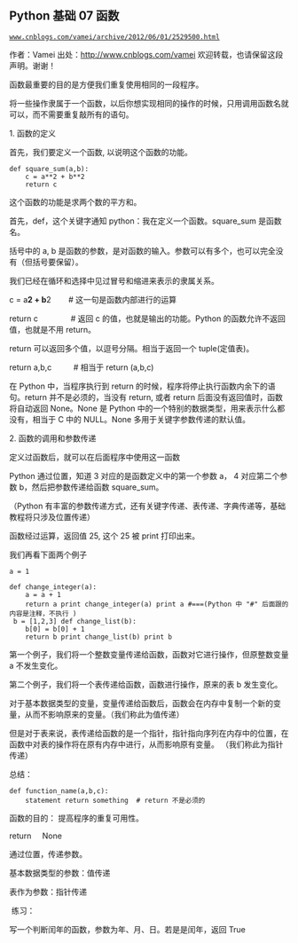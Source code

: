 ## Python 基础 07 函数

[`www.cnblogs.com/vamei/archive/2012/06/01/2529500.html`](http://www.cnblogs.com/vamei/archive/2012/06/01/2529500.html)

作者：Vamei 出处：http://www.cnblogs.com/vamei 欢迎转载，也请保留这段声明。谢谢！

函数最重要的目的是方便我们重复使用相同的一段程序。

将一些操作隶属于一个函数，以后你想实现相同的操作的时候，只用调用函数名就可以，而不需要重复敲所有的语句。

1\. 函数的定义

首先，我们要定义一个函数, 以说明这个函数的功能。

```
def square_sum(a,b):
    c = a**2 + b**2
    return c

```

这个函数的功能是求两个数的平方和。

首先，def，这个关键字通知 python：我在定义一个函数。square_sum 是函数名。

括号中的 a, b 是函数的参数，是对函数的输入。参数可以有多个，也可以完全没有（但括号要保留）。

我们已经在循环和选择中见过冒号和缩进来表示的隶属关系。

c = a**2 + b**2        # 这一句是函数内部进行的运算

return c               # 返回 c 的值，也就是输出的功能。Python 的函数允许不返回值，也就是不用 return。

return 可以返回多个值，以逗号分隔。相当于返回一个 tuple(定值表)。

return a,b,c          # 相当于 return (a,b,c)

在 Python 中，当程序执行到 return 的时候，程序将停止执行函数内余下的语句。return 并不是必须的，当没有 return, 或者 return 后面没有返回值时，函数将自动返回 None。None 是 Python 中的一个特别的数据类型，用来表示什么都没有，相当于 C 中的 NULL。None 多用于关键字参数传递的默认值。

2\. 函数的调用和参数传递

定义过函数后，就可以在后面程序中使用这一函数

Python 通过位置，知道 3 对应的是函数定义中的第一个参数 a， 4 对应第二个参数 b，然后把参数传递给函数 square_sum。

（Python 有丰富的参数传递方式，还有关键字传递、表传递、字典传递等，基础教程将只涉及位置传递）

函数经过运算，返回值 25, 这个 25 被 print 打印出来。

我们再看下面两个例子

```
a = 1

def change_integer(a):
    a = a + 1
    return a print change_integer(a) print a #===(Python 中 "#" 后面跟的内容是注释，不执行 )
 b = [1,2,3] def change_list(b):
    b[0] = b[0] + 1
    return b print change_list(b) print b

```

第一个例子，我们将一个整数变量传递给函数，函数对它进行操作，但原整数变量 a 不发生变化。

第二个例子，我们将一个表传递给函数，函数进行操作，原来的表 b 发生变化。

对于基本数据类型的变量，变量传递给函数后，函数会在内存中复制一个新的变量，从而不影响原来的变量。（我们称此为值传递）

但是对于表来说，表传递给函数的是一个指针，指针指向序列在内存中的位置，在函数中对表的操作将在原有内存中进行，从而影响原有变量。 （我们称此为指针传递）

总结：

```
def function_name(a,b,c):
    statement return something  # return 不是必须的

```

函数的目的： 提高程序的重复可用性。

return     None

通过位置，传递参数。

基本数据类型的参数：值传递

表作为参数：指针传递

 练习：

写一个判断闰年的函数，参数为年、月、日。若是是闰年，返回 True